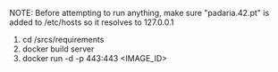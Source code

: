NOTE: Before attempting to run anything, make sure "padaria.42.pt" is added to /etc/hosts so it resolves to 127.0.0.1

1. cd /srcs/requirements
2. docker build server
3. docker run -d -p 443:443 <IMAGE_ID>
